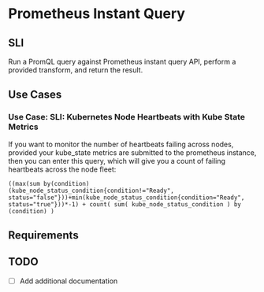 # Prometheus Instant Query

## SLI
Run a PromQL query against Prometheus instant query API, perform a provided transform, and return the result.

## Use Cases

### Use Case: SLI: Kubernetes Node Heartbeats with Kube State Metrics
If you want to monitor the number of heartbeats failing across nodes, provided your kube_state metrics are submitted to the prometheus instance, then you can enter this query, which will give you a count of failing heartbeats across the node fleet:

```((max(sum by(condition) (kube_node_status_condition{condition!="Ready", status="false"}))+min(kube_node_status_condition{condition="Ready", status="true"}))*-1) + count( sum( kube_node_status_condition ) by (condition) )```


## Requirements

## TODO
- [ ] Add additional documentation